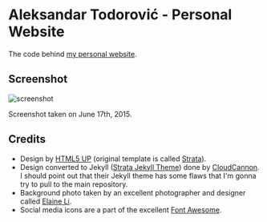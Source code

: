 # Aleksandar Todorović - Personal Website

The code behind [my personal website](https://aleksandar-todorovic.github.io).

## Screenshot

![screenshot](https://aleksandar.todorovic.github.io/assets/screenshot.png)

Screenshot taken on June 17th, 2015.

## Credits

* Design by [HTML5 UP](http://html5up.net/) (original template is called [Strata](http://html5up.net/strata)).
* Design converted to Jekyll ([Strata Jekyll Theme](https://github.com/CloudCannon/Strata-Jekyll-Theme)) done by [CloudCannon](http://cloudcannon.com/). I should point out that their Jekyll theme has some flaws that I'm gonna try to pull to the main repository.
* Background photo taken by an excellent photographer and designer called [Elaine Li](http://www.elaine.li/).
* Social media icons are a part of the excellent [Font Awesome](http://fontawesome.io/).
